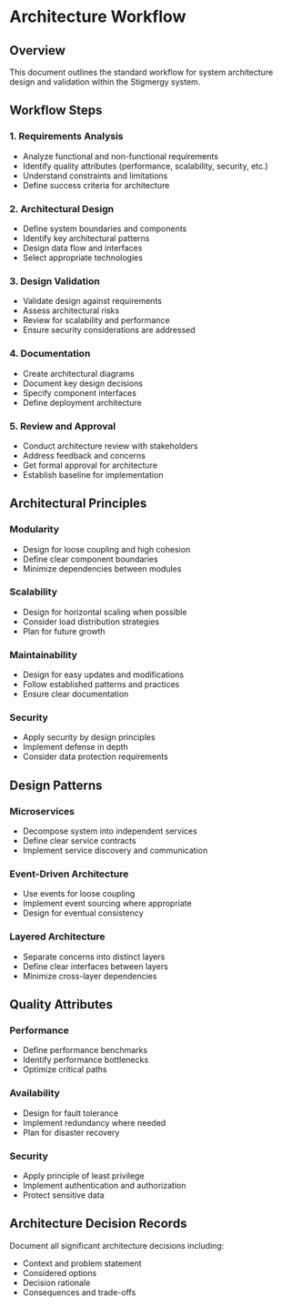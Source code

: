# Architecture Workflow

## Overview
This document outlines the standard workflow for system architecture design and validation within the Stigmergy system.

## Workflow Steps

### 1. Requirements Analysis
- Analyze functional and non-functional requirements
- Identify quality attributes (performance, scalability, security, etc.)
- Understand constraints and limitations
- Define success criteria for architecture

### 2. Architectural Design
- Define system boundaries and components
- Identify key architectural patterns
- Design data flow and interfaces
- Select appropriate technologies

### 3. Design Validation
- Validate design against requirements
- Assess architectural risks
- Review for scalability and performance
- Ensure security considerations are addressed

### 4. Documentation
- Create architectural diagrams
- Document key design decisions
- Specify component interfaces
- Define deployment architecture

### 5. Review and Approval
- Conduct architecture review with stakeholders
- Address feedback and concerns
- Get formal approval for architecture
- Establish baseline for implementation

## Architectural Principles

### Modularity
- Design for loose coupling and high cohesion
- Define clear component boundaries
- Minimize dependencies between modules

### Scalability
- Design for horizontal scaling when possible
- Consider load distribution strategies
- Plan for future growth

### Maintainability
- Design for easy updates and modifications
- Follow established patterns and practices
- Ensure clear documentation

### Security
- Apply security by design principles
- Implement defense in depth
- Consider data protection requirements

## Design Patterns

### Microservices
- Decompose system into independent services
- Define clear service contracts
- Implement service discovery and communication

### Event-Driven Architecture
- Use events for loose coupling
- Implement event sourcing where appropriate
- Design for eventual consistency

### Layered Architecture
- Separate concerns into distinct layers
- Define clear interfaces between layers
- Minimize cross-layer dependencies

## Quality Attributes

### Performance
- Define performance benchmarks
- Identify performance bottlenecks
- Optimize critical paths

### Availability
- Design for fault tolerance
- Implement redundancy where needed
- Plan for disaster recovery

### Security
- Apply principle of least privilege
- Implement authentication and authorization
- Protect sensitive data

## Architecture Decision Records

Document all significant architecture decisions including:
- Context and problem statement
- Considered options
- Decision rationale
- Consequences and trade-offs